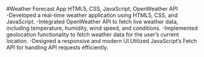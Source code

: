 
  #Weather Forecast App
             HTML5, CSS, JavaScript, OpenWeather API                                                                    
 	-Developed a real-time weather application using HTML5, CSS, and JavaScript.
  -Integrated OpenWeather API to fetch live weather data, including temperature, humidity, wind speed, and conditions.
  -Implemented geolocation functionality to fetch weather data for the user’s current location.
  -Designed a responsive and modern UI.Utilized JavaScript’s Fetch API for handling API requests efficiently.

